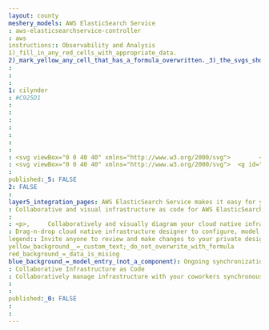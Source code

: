 ```yaml
---
layout: county 
meshery_models: AWS ElasticSearch Service
: aws-elasticsearchservice-controller
: aws
instructions:: Observability and Analysis
1)_fill_in_any_red_cells_with_appropriate_data.
2)_mark_yellow_any_cell_that_has_a_formula_overwritten._3)_the_svgs_shouldn't_have_xml_header_they_are_added_programmatically_through_workflows: Logging
: 
: 
: 
1: cilynder
: #C925D1
: 
: 
: 
: 
: 
: 
: 
: <svg viewBox="0 0 40 40" xmlns="http://www.w3.org/2000/svg">        <g id="Icon-Architecture/32/Arch_Amazon-ElastiCache_32" stroke="none" stroke-width="1" fill="none" fill-rule="evenodd">        <g id="Icon-Architecture-BG/32/Database" fill="#C925D1">            <rect id="Rectangle" x="0" y="0" width="40" height="40"></rect>        </g>        <path d="M25,22.0361566 L25,19.1324721 C23.919,19.837028 22.128,20.2812261 20.016,20.2812261 C17.788,20.2812261 16.048,19.8827396 15,19.2040208 L15,22.0361566 C15,22.7635683 16.918,23.5496102 20.016,23.5496102 C23.136,23.5496102 25,22.7804617 25,22.0361566 L25,22.0361566 Z M25,26.155175 L25,23.5327167 C23.983,24.1706926 22.245,24.543342 20.016,24.543342 C17.771,24.543342 16.021,24.1696988 15,23.5297355 L15,26.155175 C15,26.8468124 16.786,27.8484941 20.016,27.8484941 C23.225,27.8484941 25,26.8468124 25,26.155175 L25,26.155175 Z M25,29.9641492 L25,27.7222902 C23.965,28.4188962 22.194,28.842226 20.016,28.842226 C17.822,28.842226 16.04,28.4169087 15,27.719309 L15,29.9641492 C15,30.6846048 16.904,32.0062682 20.016,32.0062682 C23.107,32.0062682 25,30.6846048 25,29.9641492 L25,29.9641492 Z M14.903,17.5047393 C14.903,18.3812108 16.815,19.2874943 20.016,19.2874943 C23.117,19.2874943 25.097,18.232151 25.097,17.5047393 C25.097,16.8498701 23.331,15.9425929 20.016,15.9425929 C16.849,15.9425929 14.903,16.8528512 14.903,17.5047393 L14.903,17.5047393 Z M26.097,17.5047393 C26.097,17.6776487 26.061,17.8455894 26,18.0075677 L26,29.9641492 C26,31.6097691 23.26,33 20.016,33 C16.755,33 14,31.6097691 14,29.9641492 L14,18.0343984 C13.943,17.8644703 13.903,17.6895735 13.903,17.5047393 C13.903,15.7488152 17.071,14.948861 20.016,14.948861 C23.043,14.948861 26.097,15.7388778 26.097,17.5047393 L26.097,17.5047393 Z M33.5,11.4717933 C33.776,11.4717933 34,11.2501911 34,10.9749274 L34,7.49686592 C34,7.22259593 33.776,7 33.5,7 L6.5,7 C6.224,7 6,7.22259593 6,7.49686592 L6,10.9749274 C6,11.2501911 6.224,11.4717933 6.5,11.4717933 C7.052,11.4717933 7.5,11.9179789 7.5,12.4655251 C7.5,13.0130714 7.052,13.459257 6.5,13.459257 C6.224,13.459257 6,13.6818529 6,13.9561229 L6,23.3965754 C6,23.6718392 6.224,23.8934414 6.5,23.8934414 L8,23.8934414 L9,23.8934414 L12,23.8934414 L12,22.8997095 L9,22.8997095 L9,21.9059777 L12,21.9059777 L12,20.9122458 L8.5,20.9122458 C8.224,20.9122458 8,21.1348418 8,21.4091118 L8,22.8997095 L7,22.8997095 L7,14.3903837 C7.861,14.1687815 8.5,13.3896958 8.5,12.4655251 C8.5,11.5413545 7.861,10.7622688 7,10.5416603 L7,7.99373185 L33,7.99373185 L33,10.5416603 C32.139,10.7622688 31.5,11.5413545 31.5,12.4655251 C31.5,13.3896958 32.139,14.1687815 33,14.3903837 L33,22.8997095 L32,22.8997095 L32,21.4091118 C32,21.1348418 31.776,20.9122458 31.5,20.9122458 L28,20.9122458 L28,21.9059777 L31,21.9059777 L31,22.8997095 L28,22.8997095 L28,23.8934414 L31,23.8934414 L32,23.8934414 L33.5,23.8934414 C33.776,23.8934414 34,23.6718392 34,23.3965754 L34,13.9561229 C34,13.6818529 33.776,13.459257 33.5,13.459257 C32.948,13.459257 32.5,13.0130714 32.5,12.4655251 C32.5,11.9179789 32.948,11.4717933 33.5,11.4717933 L33.5,11.4717933 Z M12.5,9.98119554 L10.5,9.98119554 C10.224,9.98119554 10,10.2037915 10,10.4780615 L10,18.4279162 C10,18.7031799 10.224,18.9247821 10.5,18.9247821 L12,18.9247821 L12,17.9310503 L11,17.9310503 L11,10.9749274 L12,10.9749274 L12,13.9561229 L13,13.9561229 L13,10.4780615 C13,10.2037915 12.776,9.98119554 12.5,9.98119554 L12.5,9.98119554 Z M28,17.9310503 L28,18.9247821 L29.5,18.9247821 C29.776,18.9247821 30,18.7031799 30,18.4279162 L30,10.4780615 C30,10.2037915 29.776,9.98119554 29.5,9.98119554 L27.5,9.98119554 C27.224,9.98119554 27,10.2037915 27,10.4780615 L27,13.9561229 L28,13.9561229 L28,10.9749274 L29,10.9749274 L29,17.9310503 L28,17.9310503 Z M25,12.9623911 L25,10.4780615 C25,10.2037915 24.776,9.98119554 24.5,9.98119554 L21.5,9.98119554 C21.224,9.98119554 21,10.2037915 21,10.4780615 L21,12.9623911 L22,12.9623911 L22,10.9749274 L24,10.9749274 L24,12.9623911 L25,12.9623911 Z M18,12.9623911 L18,10.9749274 L16,10.9749274 L16,12.9623911 L15,12.9623911 L15,10.4780615 C15,10.2037915 15.224,9.98119554 15.5,9.98119554 L18.5,9.98119554 C18.776,9.98119554 19,10.2037915 19,10.4780615 L19,12.9623911 L18,12.9623911 Z" id="Amazon-ElastiCache_Icon_32_Squid" fill="#FFFFFF"></path>    </g></svg>
: <svg viewBox="0 0 40 40" xmlns="http://www.w3.org/2000/svg">  <g id="Icon-Architecture/32/Arch_Amazon-ElastiCache_32" stroke="none" stroke-width="1" fill="none" fill-rule="evenodd">  <path d="M25,22.0361566 L25,19.1324721 C23.919,19.837028 22.128,20.2812261 20.016,20.2812261 C17.788,20.2812261 16.048,19.8827396 15,19.2040208 L15,22.0361566 C15,22.7635683 16.918,23.5496102 20.016,23.5496102 C23.136,23.5496102 25,22.7804617 25,22.0361566 L25,22.0361566 Z M25,26.155175 L25,23.5327167 C23.983,24.1706926 22.245,24.543342 20.016,24.543342 C17.771,24.543342 16.021,24.1696988 15,23.5297355 L15,26.155175 C15,26.8468124 16.786,27.8484941 20.016,27.8484941 C23.225,27.8484941 25,26.8468124 25,26.155175 L25,26.155175 Z M25,29.9641492 L25,27.7222902 C23.965,28.4188962 22.194,28.842226 20.016,28.842226 C17.822,28.842226 16.04,28.4169087 15,27.719309 L15,29.9641492 C15,30.6846048 16.904,32.0062682 20.016,32.0062682 C23.107,32.0062682 25,30.6846048 25,29.9641492 L25,29.9641492 Z M14.903,17.5047393 C14.903,18.3812108 16.815,19.2874943 20.016,19.2874943 C23.117,19.2874943 25.097,18.232151 25.097,17.5047393 C25.097,16.8498701 23.331,15.9425929 20.016,15.9425929 C16.849,15.9425929 14.903,16.8528512 14.903,17.5047393 L14.903,17.5047393 Z M26.097,17.5047393 C26.097,17.6776487 26.061,17.8455894 26,18.0075677 L26,29.9641492 C26,31.6097691 23.26,33 20.016,33 C16.755,33 14,31.6097691 14,29.9641492 L14,18.0343984 C13.943,17.8644703 13.903,17.6895735 13.903,17.5047393 C13.903,15.7488152 17.071,14.948861 20.016,14.948861 C23.043,14.948861 26.097,15.7388778 26.097,17.5047393 L26.097,17.5047393 Z M33.5,11.4717933 C33.776,11.4717933 34,11.2501911 34,10.9749274 L34,7.49686592 C34,7.22259593 33.776,7 33.5,7 L6.5,7 C6.224,7 6,7.22259593 6,7.49686592 L6,10.9749274 C6,11.2501911 6.224,11.4717933 6.5,11.4717933 C7.052,11.4717933 7.5,11.9179789 7.5,12.4655251 C7.5,13.0130714 7.052,13.459257 6.5,13.459257 C6.224,13.459257 6,13.6818529 6,13.9561229 L6,23.3965754 C6,23.6718392 6.224,23.8934414 6.5,23.8934414 L8,23.8934414 L9,23.8934414 L12,23.8934414 L12,22.8997095 L9,22.8997095 L9,21.9059777 L12,21.9059777 L12,20.9122458 L8.5,20.9122458 C8.224,20.9122458 8,21.1348418 8,21.4091118 L8,22.8997095 L7,22.8997095 L7,14.3903837 C7.861,14.1687815 8.5,13.3896958 8.5,12.4655251 C8.5,11.5413545 7.861,10.7622688 7,10.5416603 L7,7.99373185 L33,7.99373185 L33,10.5416603 C32.139,10.7622688 31.5,11.5413545 31.5,12.4655251 C31.5,13.3896958 32.139,14.1687815 33,14.3903837 L33,22.8997095 L32,22.8997095 L32,21.4091118 C32,21.1348418 31.776,20.9122458 31.5,20.9122458 L28,20.9122458 L28,21.9059777 L31,21.9059777 L31,22.8997095 L28,22.8997095 L28,23.8934414 L31,23.8934414 L32,23.8934414 L33.5,23.8934414 C33.776,23.8934414 34,23.6718392 34,23.3965754 L34,13.9561229 C34,13.6818529 33.776,13.459257 33.5,13.459257 C32.948,13.459257 32.5,13.0130714 32.5,12.4655251 C32.5,11.9179789 32.948,11.4717933 33.5,11.4717933 L33.5,11.4717933 Z M12.5,9.98119554 L10.5,9.98119554 C10.224,9.98119554 10,10.2037915 10,10.4780615 L10,18.4279162 C10,18.7031799 10.224,18.9247821 10.5,18.9247821 L12,18.9247821 L12,17.9310503 L11,17.9310503 L11,10.9749274 L12,10.9749274 L12,13.9561229 L13,13.9561229 L13,10.4780615 C13,10.2037915 12.776,9.98119554 12.5,9.98119554 L12.5,9.98119554 Z M28,17.9310503 L28,18.9247821 L29.5,18.9247821 C29.776,18.9247821 30,18.7031799 30,18.4279162 L30,10.4780615 C30,10.2037915 29.776,9.98119554 29.5,9.98119554 L27.5,9.98119554 C27.224,9.98119554 27,10.2037915 27,10.4780615 L27,13.9561229 L28,13.9561229 L28,10.9749274 L29,10.9749274 L29,17.9310503 L28,17.9310503 Z M25,12.9623911 L25,10.4780615 C25,10.2037915 24.776,9.98119554 24.5,9.98119554 L21.5,9.98119554 C21.224,9.98119554 21,10.2037915 21,10.4780615 L21,12.9623911 L22,12.9623911 L22,10.9749274 L24,10.9749274 L24,12.9623911 L25,12.9623911 Z M18,12.9623911 L18,10.9749274 L16,10.9749274 L16,12.9623911 L15,12.9623911 L15,10.4780615 C15,10.2037915 15.224,9.98119554 15.5,9.98119554 L18.5,9.98119554 C18.776,9.98119554 19,10.2037915 19,10.4780615 L19,12.9623911 L18,12.9623911 Z" id="Amazon-ElastiCache_Icon_32_Squid" fill="#FFFFFF"></path> </g></svg>
: 
published:_5: FALSE
2: FALSE
: 
layer5_integration_pages: AWS ElasticSearch Service makes it easy for you to perform interactive log analytics, real-time application monitoring, website search, and more. 
: Collaborative and visual infrastructure as code for AWS ElasticSearch Service
: 
: <p>,     Collaboratively and visually diagram your cloud native infrastructure with GitOps-style pipeline integration. Design, test, and manage configuration your Kubernetes-based, containerized applications as a visual topology., </p>, <p>,     Looking for best practice cloud native design and deployment best practices? Choose from thousands of pre-built components in MeshMap. Choose from hundreds of ready-made design patterns by importing templates from Meshery Catalog or use our low code designer, MeshMap, to create and deploy your own cloud native infrastructure designs., </p>
: Drag-n-drop cloud native infrastructure designer to configure, model, and deploy your workloads.
legend:: Invite anyone to review and make changes to your private designs.
yellow_background__=_custom_text;_do_not_overwrite_with_formula
red_background_=_data_is_mising
blue_background_=_model_entry_(not_a_component): Ongoing synchronization of Kubernetes configuration and changes across any number of clusters.
: Collaborative Infrastructure as Code
: Collaboratively manage infrastructure with your coworkers synchronously sharing the same designs.
: 
: 
published:_0: FALSE
: 
: 
---
```

